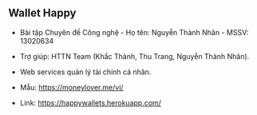 ## Wallet Happy

- Bài tập Chuyên đề Công nghệ - Họ tên: Nguyễn Thành Nhân - MSSV: 13020634
- Trợ giúp: HTTN Team (Khắc Thành, Thu Trang, Nguyễn Thành Nhân).

- Web services quản lý tài chính cá nhân.
- Mẫu: https://moneylover.me/vi/
- Link: https://happywallets.herokuapp.com/ 
